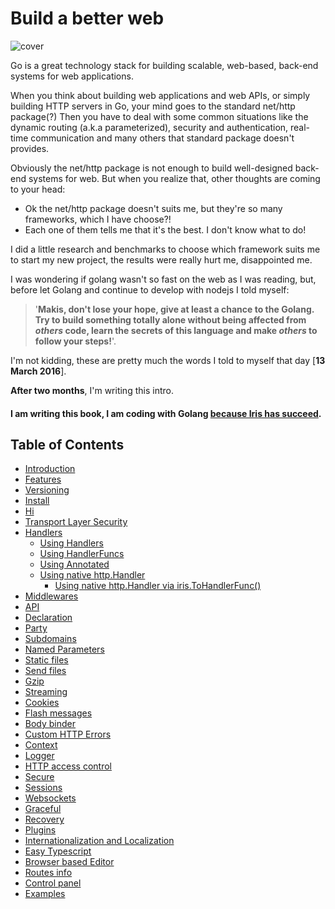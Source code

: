 # Build a better web

![cover](https://raw.githubusercontent.com/kataras/iris/gh-pages/assets/book/cover_1.png)

Go is a great technology stack for building scalable, web-based, back-end systems for web 
applications. 

When you think about building web applications and web APIs, or simply building HTTP servers in Go, your mind goes to the standard net/http package(?)
Then you have to deal with some common situations like the dynamic routing (a.k.a parameterized), security and authentication, real-time communication and many others that standard package doesn't provides. 

Obviously the net/http package is not enough to build well-designed back-end systems for web. But when you realize that, other thoughts are coming to your head:

- Ok the net/http package doesn't suits me, but they're so many frameworks, which I have choose?!
- Each one of them tells me that it's the best. I don't know what to do!

I did a little research and benchmarks to choose which framework suits me to start my new project, the results were really hurt me, disappointed me.

I was wondering if golang wasn't so fast on the web as I was reading, but, before let Golang and continue to develop with nodejs I told myself:

> '**Makis, don't lose your hope, give at least a chance to the Golang. Try to build something totally alone without being affected from *others* code, learn the secrets of this language and make *others* to follow your steps!**'.



I'm not kidding, these are pretty much the words I told to myself that day [**13 March 2016**].

**After two months**, I'm writing this intro. 

#### I am writing this book, I am coding with Golang [because Iris has succeed](https://github.com/kataras/iris#benchmarks).

## Table of Contents

* [Introduction](README.md)
* [Features](features.md)
* [Versioning](versioning.md)
* [Install](install.md)
* [Hi](hi.md)
* [Transport Layer Security](tls.md)
* [Handlers](handlers.md)
   * [Using Handlers](using-handlers.md)
   * [Using HandlerFuncs](using-handlerfuncs.md)
   * [Using Annotated](using-annotated.md)
   * [Using native http.Handler](using-native-httphandler.md)
       * [Using native http.Handler via iris.ToHandlerFunc()](using-native-httphandler-via-tohandlerfunc.md)
* [Middlewares](middlewares.md)
* [API](api.md)
* [Declaration](declaration.md)
* [Party](party.md)
* [Subdomains](subdomains.md)
* [Named Parameters](named-parameters.md)
* [Static files](static-files.md)
* [Send files](send-files.md)
* [Gzip](gzip.md)
* [Streaming](streaming.md)
* [Cookies](cookies.md)
* [Flash messages](flashmessages.md)
* [Body binder](request-body-bind.md)
* [Custom HTTP Errors](custom-http-errors.md)
* [Context](context.md)
* [Logger](logger.md)
* [HTTP access control](middleware-cors.md)
* [Secure](middleware-secure.md)
* [Sessions](package-sessions.md)
* [Websockets](package-websocket.md)
* [Graceful](package-graceful.md)
* [Recovery](middleware-recovery.md)
* [Plugins](plugins.md)
* [Internationalization and Localization](middleware-internationalization-and-localization.md)
* [Easy Typescript](plugin-typescript.md)
* [Browser based Editor](plugin-editor.md)
* [Routes info](plugin-routesinfo.md)
* [Control panel](plugin-iriscontrol.md)
* [Examples](https:/github.com/iris-contrib/examples)

